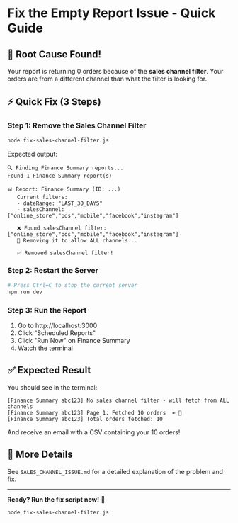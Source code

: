 # Fix the Empty Report Issue - Quick Guide

## 🎯 Root Cause Found!

Your report is returning 0 orders because of the **sales channel filter**. Your orders are from a different channel than what the filter is looking for.

## ⚡ Quick Fix (3 Steps)

### Step 1: Remove the Sales Channel Filter

```bash
node fix-sales-channel-filter.js
```

Expected output:
```
🔍 Finding Finance Summary reports...
Found 1 Finance Summary report(s)

📊 Report: Finance Summary (ID: ...)
   Current filters:
   - dateRange: "LAST_30_DAYS"
   - salesChannel: ["online_store","pos","mobile","facebook","instagram"]

   ❌ Found salesChannel filter: ["online_store","pos","mobile","facebook","instagram"]
   🔧 Removing it to allow ALL channels...

   ✅ Removed salesChannel filter!
```

### Step 2: Restart the Server

```bash
# Press Ctrl+C to stop the current server
npm run dev
```

### Step 3: Run the Report

1. Go to http://localhost:3000
2. Click "Scheduled Reports"
3. Click "Run Now" on Finance Summary
4. Watch the terminal

## ✅ Expected Result

You should see in the terminal:

```
[Finance Summary abc123] No sales channel filter - will fetch from ALL channels
[Finance Summary abc123] Page 1: Fetched 10 orders  ← 🎉
[Finance Summary abc123] Total orders fetched: 10
```

And receive an email with a CSV containing your 10 orders!

## 📖 More Details

See `SALES_CHANNEL_ISSUE.md` for a detailed explanation of the problem and fix.

---

**Ready? Run the fix script now!** 🚀

```bash
node fix-sales-channel-filter.js
```

